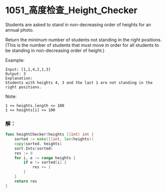 # 1051_高度检查_Height_Checker

Students are asked to stand in non-decreasing order of heights for an annual photo.

Return the minimum number of students not standing in the right positions.  (This is the number of students that must move in order for all students to be standing in non-decreasing order of height.)

Example:

    Input: [1,1,4,2,1,3]
    Output: 3
    Explanation:
    Students with heights 4, 3 and the last 1 are not standing in the right positions.

Note:

    1 <= heights.length <= 100
    1 <= heights[i] <= 100

### 解：

```go
func heightChecker(heights []int) int {
    sorted := make([]int, len(heights))
    copy(sorted, heights)
    sort.Ints(sorted)
    res := 0
    for i, e := range heights {
        if e != sorted[i] {
            res += 1
        }
    }
    return res
}
```
